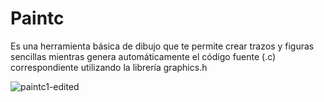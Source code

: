 # Paintc

Es una herramienta básica de dibujo que te permite crear trazos y figuras sencillas mientras genera automáticamente el código fuente (.c) correspondiente utilizando la librería graphics.h

![paintc1-edited](https://github.com/wong17/paintc2.0/assets/64237085/88fae7f2-7a1b-4e42-8292-7ee28865dfaf)
